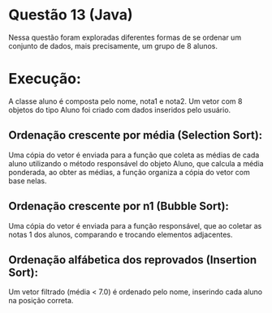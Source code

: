 # Questão 13 (Java)

Nessa questão foram exploradas diferentes formas de se ordenar um conjunto de dados, mais precisamente, um grupo de 8 alunos.


# Execução:

A classe aluno é composta pelo nome, nota1 e nota2. Um vetor com 8 objetos do tipo Aluno foi criado com dados inseridos pelo usuário.
## Ordenação crescente por média (Selection Sort):
Uma cópia do vetor é enviada para a função que coleta as médias de cada aluno utilizando o método responsável do objeto Aluno, que calcula a média ponderada, ao obter as médias, a função organiza a cópia do vetor com base nelas.

## Ordenação crescente por n1 (Bubble Sort):
Uma cópia do vetor é enviada para a função responsável, que ao coletar as notas 1 dos alunos, comparando e trocando elementos adjacentes.


## Ordenação alfábetica dos reprovados (Insertion Sort):
Um vetor filtrado (média < 7.0) é ordenado pelo nome, inserindo cada aluno na posição correta.



